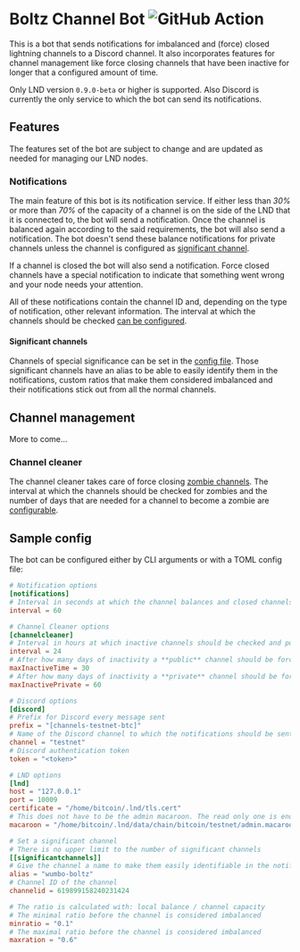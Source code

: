 # Boltz Channel Bot ![GitHub Action](https://github.com/BoltzExchange/channel-bot/workflows/CI/badge.svg)

This is a  bot that sends notifications for imbalanced and (force) closed lightning channels to a Discord channel. It also incorporates features for channel management like force closing channels that have been inactive for longer that a configured amount of time.

Only LND version `0.9.0-beta` or higher is supported. Also Discord is currently the only service to which the bot can send its notifications.

## Features

The features set of the bot are subject to change and are updated as needed for managing our LND nodes.

### Notifications

The main feature of this bot is its notification service. If either less than *30%* or more than *70%* of the capacity of a channel is on the side of the LND that it is connected to, the bot will send a notification. Once the channel is balanced again according to the said requirements, the bot will also send a notification. The bot doesn't send these balance notifications for private channels unless the channel is configured as [significant channel](#significant-channels).

If a channel is closed the bot will also send a notification. Force closed channels have a special notification to indicate that something went wrong and your node needs your attention.

All of these notifications contain the channel ID and, depending on the type of notification, other relevant information. The interval at which the channels should be checked [can be configured](#sample-config).

#### Significant channels

Channels of special significance can be set in the [config file](#sample-config). Those significant channels have an alias to be able to easily identify them in the notifications, custom ratios that make them considered imbalanced and their notifications stick out from all the normal channels.

## Channel management

More to come...

### Channel cleaner

The channel cleaner takes care of force closing [zombie channels](https://medium.com/@gcomxx/get-rid-of-those-zombie-channels-1267d5a2a708). The interval at which the channels should be checked for zombies and the number of days that are needed for a channel to become a zombie are [configurable](#sample-config).

## Sample config

The bot can be configured either by CLI arguments or with a TOML config file:

```toml
# Notification options
[notifications]
# Interval in seconds at which the channel balances and closed channels should be checked. Set to 0 to disable this feature
interval = 60

# Channel Cleaner options
[channelcleaner]
# Interval in hours at which inactive channels should be checked and possibly closed. Set to 0 to disable this feature
interval = 24
# After how many days of inactivity a **public** channel should be force closed
maxInactiveTime = 30
# After how many days of inactivity a **private** channel should be force closed
maxInactivePrivate = 60

# Discord options
[discord]
# Prefix for Discord every message sent
prefix = "[channels-testnet-btc]"
# Name of the Discord channel to which the notifications should be sent
channel = "testnet"
# Discord authentication token
token = "<token>"

# LND options
[lnd]
host = "127.0.0.1"
port = 10009
certificate = "/home/bitcoin/.lnd/tls.cert"
# This does not have to be the admin macaroon. The read only one is enough in case the bot should not force close channels
macaroon = "/home/bitcoin/.lnd/data/chain/bitcoin/testnet/admin.macaroon"

# Set a significant channel
# There is no upper limit to the number of significant channels
[[significantchannels]]
# Give the channel a name to make them easily identifiable in the notifications
alias = "wumbo-boltz"
# Channel ID of the channel
channelid = 619899158240231424

# The ratio is calculated with: local balance / channel capacity
# The minimal ratio before the channel is considered imbalanced
minratio = "0.1"
# The maximal ratio before the channel is considered imbalanced
maxration = "0.6"
```
